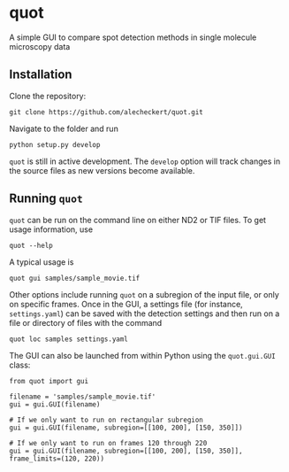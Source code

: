 # quot
A simple GUI to compare spot detection methods in single molecule microscopy data

## Installation

Clone the repository:
```
git clone https://github.com/alecheckert/quot.git
```

Navigate to the folder and run
```
python setup.py develop
```

`quot` is still in active development. The `develop` option  will track changes in the source files as new versions become available.

## Running `quot`

`quot` can be run on the command line on either ND2 or TIF files. To get usage information, use
```
quot --help
```

A typical usage is 
```
quot gui samples/sample_movie.tif
```

Other options include running `quot` on a subregion of the input file, or only on specific frames. Once in the GUI, a settings file (for instance, `settings.yaml`) can be saved with the detection settings and then run on a file or directory of files with the command
```
quot loc samples settings.yaml
```

The GUI can also be launched from within Python using the `quot.gui.GUI` class:
```
from quot import gui

filename = 'samples/sample_movie.tif'
gui = gui.GUI(filename)

# If we only want to run on rectangular subregion
gui = gui.GUI(filename, subregion=[[100, 200], [150, 350]])

# If we only want to run on frames 120 through 220 
gui = gui.GUI(filename, subregion=[[100, 200], [150, 350]], frame_limits=(120, 220))
```
